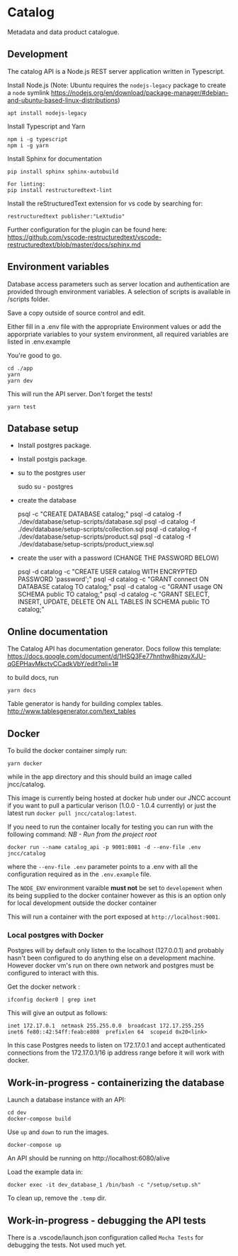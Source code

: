 # Catalog

Metadata and data product catalogue.

## Development

The catalog API is a Node.js REST server application written in Typescript.

Install Node.js (Note: Ubuntu requires the `nodejs-legacy` package to create a `node` symlink
https://nodejs.org/en/download/package-manager/#debian-and-ubuntu-based-linux-distributions)

    apt install nodejs-legacy

Install Typescript and Yarn

    npm i -g typescript
    npm i -g yarn

Install Sphinx for documentation

    pip install sphinx sphinx-autobuild

    For linting:
    pip install restructuredtext-lint

Install the reStructuredText extension for vs code by searching for:

    restructuredtext publisher:"LeXtudio"

Further configuration for the plugin can be found here: https://github.com/vscode-restructuredtext/vscode-restructuredtext/blob/master/docs/sphinx.md

## Environment variables

Database access parameters such as server location and authentication are provided through environment variables. A selection of scripts is available in /scripts folder.

Save a copy outside of source control and edit.

Either fill in a .env file with the appropriate Environment values or add the apporpriate variables to your system environment, all required variables are listed in .env.example

You're good to go.

    cd ./app
    yarn
    yarn dev

This will run the API server. Don't forget the tests!

    yarn test

## Database setup

- Install postgres package.
- Install postgis package.
- su to the postgres user

    sudo su - postgres

- create the database

    psql -c "CREATE DATABASE catalog;"
    psql -d catalog -f ./dev/database/setup-scripts/database.sql
    psql -d catalog -f ./dev/database/setup-scripts/collection.sql
    psql -d catalog -f ./dev/database/setup-scripts/product.sql
    psql -d catalog -f ./dev/database/setup-scripts/product_view.sql

- create the user with a password (CHANGE THE PASSWORD BELOW)

    psql -d catalog -c "CREATE USER catalog WITH ENCRYPTED PASSWORD 'password';"
    psql -d catalog -c "GRANT connect ON DATABASE catalog TO catalog;"
    psql -d catalog -c "GRANT usage ON SCHEMA public TO catalog;"
    psql -d catalog -c "GRANT SELECT, INSERT, UPDATE, DELETE ON ALL TABLES IN SCHEMA public TO catalog;"

## Online documentation

The Catalog API has documentation generator. Docs follow this template:
https://docs.google.com/document/d/1HSQ3Fe77hnthw8hizqvXJU-qGEPHavMkctvCCadkVbY/edit?pli=1#

to build docs, run

    yarn docs

Table generator is handy for building complex tables.
http://www.tablesgenerator.com/text_tables

## Docker

To build the docker container simply run:

    yarn docker

while in the app directory and this should build an image called jncc/catalog.

This image is currently being hosted at docker hub under our JNCC account if you want to pull a particular verison (1.0.0 - 1.0.4 currently) or just the latest run `docker pull jncc/catalog:latest`.

If you need to run the container locally for testing you can run with the following command: *NB - Run from the project root*

    docker run --name catalog_api -p 9001:8081 -d --env-file .env jncc/catalog 

where the `--env-file .env` parameter points to a .env with all the configuration required as in the `.env.example` file. 

The `NODE_ENV` environment varaible **must not** be set to `developement` when its being supplied to the docker container however as this is an option only for local development outside the docker container

This will run a container with the port exposed at `http://localhost:9001`.

### Local postgres with Docker

Postgres will by default only listen to the localhost (127.0.0.1) and probably hasn't been configured to do anything else on a development machine. However docker vm's run on there own network and postgres must be configured to interact with this.

Get the docker network :

    ifconfig docker0 | grep inet

This will give an output as follows: 

    inet 172.17.0.1  netmask 255.255.0.0  broadcast 172.17.255.255
    inet6 fe80::42:54ff:feab:e808  prefixlen 64  scopeid 0x20<link>

In this case Postgres needs to listen on 172.17.0.1 and accept authenticated connections from the 172.17.0.1/16 ip address range before it will work with docker.

## Work-in-progress - containerizing the database

Launch a database instance with an API:

    cd dev
    docker-compose build

Use `up` and `down` to run the images.

    docker-compose up

An API should be running on http://localhost:6080/alive

Load the example data in:

    docker exec -it dev_database_1 /bin/bash -c "/setup/setup.sh"

To clean up, remove the `.temp` dir.

## Work-in-progress - debugging the API tests

There is a .vscode/launch.json configuration called `Mocha Tests` for debugging the tests. Not used much yet.
